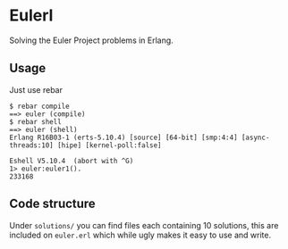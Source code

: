 # Eulerl
Solving the Euler Project problems in Erlang.

## Usage
Just use rebar

```
$ rebar compile
==> euler (compile)
$ rebar shell
==> euler (shell)
Erlang R16B03-1 (erts-5.10.4) [source] [64-bit] [smp:4:4] [async-threads:10] [hipe] [kernel-poll:false]

Eshell V5.10.4  (abort with ^G)
1> euler:euler1().
233168
```

## Code structure
Under `solutions/` you can find files each containing 10 solutions, this are included on `euler.erl` which while ugly makes it easy to use and write.
